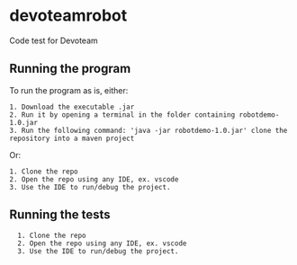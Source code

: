 # devoteamrobot
Code test for Devoteam

## Running the program
To run the program as is, either:

    1. Download the executable .jar
    2. Run it by opening a terminal in the folder containing robotdemo-1.0.jar 
    3. Run the following command: 'java -jar robotdemo-1.0.jar' clone the repository into a maven project

Or:

    1. Clone the repo
    2. Open the repo using any IDE, ex. vscode
    3. Use the IDE to run/debug the project.


## Running the tests
      1. Clone the repo
      2. Open the repo using any IDE, ex. vscode
      3. Use the IDE to run/debug the project.
  
